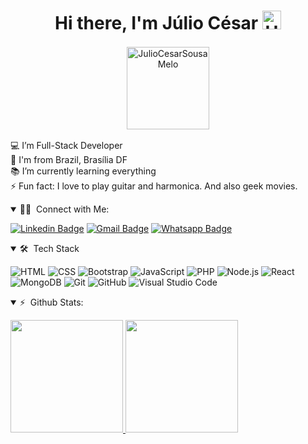 <h1 align="center">Hi there, I'm Júlio César <img alt="Hi There!" width="30px" src="https://camo.githubusercontent.com/35d3d11359a49bf12aebb834cc13fd81b95eff4e/68747470733a2f2f6d656469612e67697068792e636f6d2f6d656469612f6876524a434c467a6361737252346961377a2f67697068792e676966"/></h1>

<p align="center">
    <img align="center" style="margin: 2px" width="132px" src="https://komarev.com/ghpvc/?username=JulioCesarSousaMelo&style=flat-square" alt="JulioCesarSousaMelo"/>
</p>

💻 I’m Full-Stack Developer<br>
🏡 I'm from Brazil, Brasília DF <br>
📚 I’m currently learning everything <br>
⚡ Fun fact: I love to play guitar and harmonica. And also geek movies.<br>


<details open>
<summary> 🤝🏻 &nbsp;Connect with Me: </summary>

[![Linkedin Badge](https://img.shields.io/badge/-LinkedIn-blue?style=flat-square&logo=Linkedin&logoColor=white&link=https://www.linkedin.com/in/walternascimentobarroso/)](https://www.linkedin.com/in/júlio-césar-s-melo/)
[![Gmail Badge](https://img.shields.io/badge/-Gmail-D14836?style=flat-square&logo=Gmail&logoColor=white)](mailto:jcesarsm17@gamil.com)
[![Whatsapp Badge](https://img.shields.io/badge/-Whatsapp-4CA143?style=flat-square&labelColor=4CA143&logo=whatsapp&logoColor=white)](https://wa.me/5561998032236)
</details>

<details open>
<summary> 🛠 &nbsp;Tech Stack </summary>

  ![HTML](https://img.shields.io/badge/-HTML-333333?style=flat&logo=HTML5)
  ![CSS](https://img.shields.io/badge/-CSS-333333?style=flat&logo=CSS3&logoColor=1572B6)
  ![Bootstrap](https://img.shields.io/badge/-Bootstrap-333333?style=flat&logo=bootstrap&logoColor=563D7C)
  ![JavaScript](https://img.shields.io/badge/-JavaScript-333333?style=flat&logo=javascript)
  ![PHP](https://img.shields.io/badge/-PHP-333333?style=flat&logo=PHP)
  ![Node.js](https://img.shields.io/badge/-Node.js-333333?style=flat&logo=node.js)
  ![React](https://img.shields.io/badge/-React-333333?style=flat&logo=react)
  ![MongoDB](https://img.shields.io/badge/-MongoDB-333333?style=flat&logo=mongodb)
  ![Git](https://img.shields.io/badge/-Git-333333?style=flat&logo=git)
  ![GitHub](https://img.shields.io/badge/-GitHub-333333?style=flat&logo=github)
  ![Visual Studio Code](https://img.shields.io/badge/-Visual%20Studio%20Code-333333?style=flat&logo=visual-studio-code&logoColor=007ACC)
</details>

<details open>
<summary> ⚡ &nbsp;Github Stats: </summary>

<p align="left">
<a href="https://github.com/AVS1508">
  <img height="180em" src="https://github-readme-stats.vercel.app/api/top-langs?username=JulioCesarSousaMelo&show_icons=true&locale=en&layout=compact&theme=radical"/>
  <img height="180em" src="https://github-readme-stats.vercel.app/api?username=JulioCesarSousaMelo&show_icons=true&locale=en&theme=radical"/>
</a>
</p>
</details>

